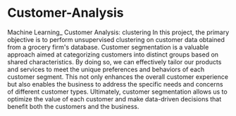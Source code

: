 # Customer-Analysis
Machine  Learning_ Customer Analysis: clustering
In this project, the primary objective is to perform unsupervised clustering on customer data obtained from a grocery firm's database. Customer segmentation is a valuable approach aimed at categorizing customers into distinct groups based on shared characteristics. By doing so, we can effectively tailor our products and services to meet the unique preferences and behaviors of each customer segment. This not only enhances the overall customer experience but also enables the business to address the specific needs and concerns of different customer types. Ultimately, customer segmentation allows us to optimize the value of each customer and make data-driven decisions that benefit both the customers and the business.
